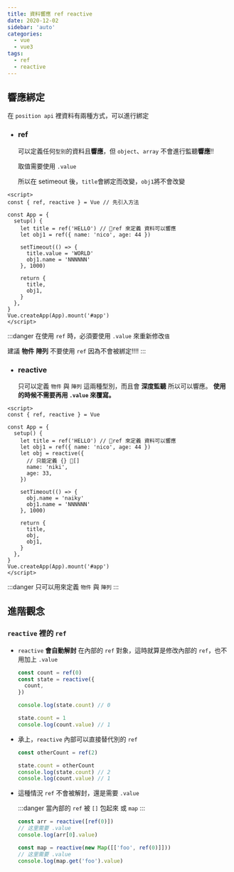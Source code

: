 ```yaml
---
title: 資料響應 ref reactive
date: 2020-12-02
sidebar: 'auto'
categories:
  - vue
  - vue3
tags:
  - ref
  - reactive
---
```


## 響應綁定

在 `position api` 裡資料有兩種方式，可以進行綁定

- ### ref

  可以定義任何`型別`的資料且**響應**，但 `object`、`array` 不會進行監聽**響應**!!

  取值需要使用 `.value`

  所以在 setimeout 後，`title`會綁定而改變，`obj1`將不會改變

```vue {1,6-7,10}
<script>
const { ref, reactive } = Vue // 先引入方法

const App = {
  setup() {
    let title = ref('HELLO') // ref 來定義 資料可以響應
    let obj1 = ref({ name: 'nico', age: 44 })

    setTimeout(() => {
      title.value = 'WORLD'
      obj1.name = 'NNNNNN'
    }, 1000)

    return {
      title,
      obj1,
    }
  },
}
Vue.createApp(App).mount('#app')
</script>
```

:::danger
在使用 `ref` 時，必須要使用 `.value` 來重新修改`值`

建議 **物件** **陣列** 不要使用 `ref` 因為不會被綁定!!!!
:::

- ### reactive
  只可以定義 `物件` 與 `陣列` 這兩種型別，而且會 **深度監聽** 所以可以響應。
  **使用的時候不需要再用 `.value` 來覆寫。**

```vue
<script>
const { ref, reactive } = Vue

const App = {
  setup() {
    let title = ref('HELLO') // ref 來定義 資料可以響應
    let obj1 = ref({ name: 'nico', age: 44 })
    let obj = reactive({
      // 只能定義 {} []
      name: 'niki',
      age: 33,
    })

    setTimeout(() => {
      obj.name = 'naiky'
      obj1.name = 'NNNNNN'
    }, 1000)

    return {
      title,
      obj,
      obj1,
    }
  },
}
Vue.createApp(App).mount('#app')
</script>
```

:::danger
只可以用來定義 `物件` 與 `陣列`
:::

## 進階觀念

### `reactive` 裡的 `ref`

- `reactive` **會自動解封** 在內部的 `ref` 對象，這時就算是修改內部的 `ref`，也不用加上 `.value`

  ```js {2-4,6}
  const count = ref(0)
  const state = reactive({
    count,
  })

  console.log(state.count) // 0

  state.count = 1
  console.log(count.value) // 1
  ```

- 承上，`reactive` 內部可以直接替代別的 `ref`

  ```js
  const otherCount = ref(2)

  state.count = otherCount
  console.log(state.count) // 2
  console.log(count.value) // 1
  ```

- 這種情況 `ref` 不會被解封，還是需要 `.value`

  :::danger
  當內部的 `ref` 被 `[]` 包起來 或 `map`
  :::

  ```js
  const arr = reactive([ref(0)])
  // 这里需要 .value
  console.log(arr[0].value)

  const map = reactive(new Map([['foo', ref(0)]]))
  // 这里需要 .value
  console.log(map.get('foo').value)
  ```
